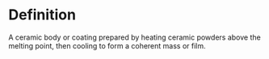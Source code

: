 # Definition

A ceramic body or coating prepared by heating ceramic powders above the
melting point, then cooling to form a coherent mass or film.
